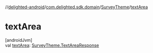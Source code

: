 //[delighted-android](../../../index.md)/[com.delighted.sdk.domain](../index.md)/[SurveyTheme](index.md)/[textArea](text-area.md)

# textArea

[androidJvm]\
val [textArea](text-area.md): [SurveyTheme.TextAreaResponse](-text-area-response/index.md)

